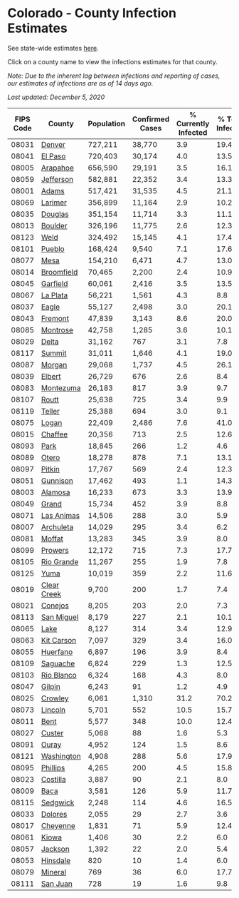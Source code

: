 # Colorado - County Infection Estimates

See state-wide estimates [here](/infections/us-co).

Click on a county name to view the infections estimates for that county.

*Note: Due to the inherent lag between infections and reporting of cases, our estimates of infections are as of 14 days ago.*

*Last updated: December 5, 2020*

|   FIPS Code |                     County |   Population |   Confirmed Cases |   % Currently Infected |   % Total Infected |
|-------------|----------------------------|--------------|-------------------|------------------------|--------------------|
|       08031 |           [Denver](denver) |      727,211 |            38,770 |                    3.9 |               19.4 |
|       08041 |         [El Paso](el-paso) |      720,403 |            30,174 |                    4.0 |               13.5 |
|       08005 |       [Arapahoe](arapahoe) |      656,590 |            29,191 |                    3.5 |               16.1 |
|       08059 |     [Jefferson](jefferson) |      582,881 |            22,352 |                    3.4 |               13.3 |
|       08001 |             [Adams](adams) |      517,421 |            31,535 |                    4.5 |               21.1 |
|       08069 |         [Larimer](larimer) |      356,899 |            11,164 |                    2.9 |               10.2 |
|       08035 |         [Douglas](douglas) |      351,154 |            11,714 |                    3.3 |               11.1 |
|       08013 |         [Boulder](boulder) |      326,196 |            11,775 |                    2.6 |               12.3 |
|       08123 |               [Weld](weld) |      324,492 |            15,145 |                    4.1 |               17.4 |
|       08101 |           [Pueblo](pueblo) |      168,424 |             9,540 |                    7.1 |               17.6 |
|       08077 |               [Mesa](mesa) |      154,210 |             6,471 |                    4.7 |               13.0 |
|       08014 |   [Broomfield](broomfield) |       70,465 |             2,200 |                    2.4 |               10.9 |
|       08045 |       [Garfield](garfield) |       60,061 |             2,416 |                    3.5 |               13.5 |
|       08067 |       [La Plata](la-plata) |       56,221 |             1,561 |                    4.3 |                8.8 |
|       08037 |             [Eagle](eagle) |       55,127 |             2,498 |                    3.0 |               20.1 |
|       08043 |         [Fremont](fremont) |       47,839 |             3,143 |                    8.6 |               20.0 |
|       08085 |       [Montrose](montrose) |       42,758 |             1,285 |                    3.6 |               10.1 |
|       08029 |             [Delta](delta) |       31,162 |               767 |                    3.1 |                7.8 |
|       08117 |           [Summit](summit) |       31,011 |             1,646 |                    4.1 |               19.0 |
|       08087 |           [Morgan](morgan) |       29,068 |             1,737 |                    4.5 |               26.1 |
|       08039 |           [Elbert](elbert) |       26,729 |               676 |                    2.6 |                8.4 |
|       08083 |     [Montezuma](montezuma) |       26,183 |               817 |                    3.9 |                9.7 |
|       08107 |             [Routt](routt) |       25,638 |               725 |                    3.4 |                9.9 |
|       08119 |           [Teller](teller) |       25,388 |               694 |                    3.0 |                9.1 |
|       08075 |             [Logan](logan) |       22,409 |             2,486 |                    7.6 |               41.0 |
|       08015 |         [Chaffee](chaffee) |       20,356 |               713 |                    2.5 |               12.6 |
|       08093 |               [Park](park) |       18,845 |               266 |                    1.2 |                4.6 |
|       08089 |             [Otero](otero) |       18,278 |               878 |                    7.1 |               13.1 |
|       08097 |           [Pitkin](pitkin) |       17,767 |               569 |                    2.4 |               12.3 |
|       08051 |       [Gunnison](gunnison) |       17,462 |               493 |                    1.1 |               14.3 |
|       08003 |         [Alamosa](alamosa) |       16,233 |               673 |                    3.3 |               13.9 |
|       08049 |             [Grand](grand) |       15,734 |               452 |                    3.9 |                8.8 |
|       08071 |   [Las Animas](las-animas) |       14,506 |               288 |                    3.0 |                5.9 |
|       08007 |     [Archuleta](archuleta) |       14,029 |               295 |                    3.4 |                6.2 |
|       08081 |           [Moffat](moffat) |       13,283 |               345 |                    3.9 |                8.0 |
|       08099 |         [Prowers](prowers) |       12,172 |               715 |                    7.3 |               17.7 |
|       08105 |   [Rio Grande](rio-grande) |       11,267 |               255 |                    1.9 |                7.8 |
|       08125 |               [Yuma](yuma) |       10,019 |               359 |                    2.2 |               11.6 |
|       08019 | [Clear Creek](clear-creek) |        9,700 |               200 |                    1.7 |                7.4 |
|       08021 |         [Conejos](conejos) |        8,205 |               203 |                    2.0 |                7.3 |
|       08113 |   [San Miguel](san-miguel) |        8,179 |               227 |                    2.1 |               10.1 |
|       08065 |               [Lake](lake) |        8,127 |               314 |                    3.4 |               12.9 |
|       08063 |   [Kit Carson](kit-carson) |        7,097 |               329 |                    3.4 |               16.0 |
|       08055 |       [Huerfano](huerfano) |        6,897 |               196 |                    3.9 |                8.4 |
|       08109 |       [Saguache](saguache) |        6,824 |               229 |                    1.3 |               12.5 |
|       08103 |   [Rio Blanco](rio-blanco) |        6,324 |               168 |                    4.3 |                8.0 |
|       08047 |           [Gilpin](gilpin) |        6,243 |                91 |                    1.2 |                4.9 |
|       08025 |         [Crowley](crowley) |        6,061 |             1,310 |                   31.2 |               70.2 |
|       08073 |         [Lincoln](lincoln) |        5,701 |               552 |                   10.5 |               15.7 |
|       08011 |               [Bent](bent) |        5,577 |               348 |                   10.0 |               12.4 |
|       08027 |           [Custer](custer) |        5,068 |                88 |                    1.6 |                5.3 |
|       08091 |             [Ouray](ouray) |        4,952 |               124 |                    1.5 |                8.6 |
|       08121 |   [Washington](washington) |        4,908 |               288 |                    5.6 |               17.9 |
|       08095 |       [Phillips](phillips) |        4,265 |               200 |                    4.5 |               15.8 |
|       08023 |       [Costilla](costilla) |        3,887 |                90 |                    2.1 |                8.0 |
|       08009 |               [Baca](baca) |        3,581 |               126 |                    5.9 |               11.7 |
|       08115 |       [Sedgwick](sedgwick) |        2,248 |               114 |                    4.6 |               16.5 |
|       08033 |         [Dolores](dolores) |        2,055 |                29 |                    2.7 |                3.6 |
|       08017 |       [Cheyenne](cheyenne) |        1,831 |                71 |                    5.9 |               12.4 |
|       08061 |             [Kiowa](kiowa) |        1,406 |                30 |                    2.2 |                6.0 |
|       08057 |         [Jackson](jackson) |        1,392 |                22 |                    2.0 |                5.4 |
|       08053 |       [Hinsdale](hinsdale) |          820 |                10 |                    1.4 |                6.0 |
|       08079 |         [Mineral](mineral) |          769 |                36 |                    6.0 |               17.7 |
|       08111 |       [San Juan](san-juan) |          728 |                19 |                    1.6 |                9.8 |